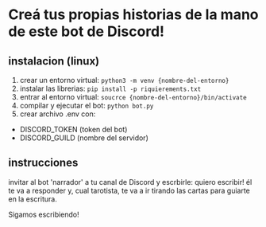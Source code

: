 # Creá tus propias historias de la mano de este bot de Discord!

## instalacion (linux)
1) crear un entorno virtual:
`python3 -m venv {nombre-del-entorno}`
2) instalar las librerias:
`pip install -p riquierements.txt`
3) entrar al entorno virtual:
`soucrce {nombre-del-entorno}/bin/activate`
4) compilar y ejecutar el bot:
`python bot.py `
5) crear archivo .env con:
- DISCORD_TOKEN (token del bot)
- DISCORD_GUILD (nombre del servidor)

## instrucciones
invitar al bot 'narrador' a tu canal de Discord y escrbirle: quiero escribir! él te va a responder y, cual tarotista, te va a ir tirando las cartas para guiarte en la escritura.

Sigamos escribiendo!
